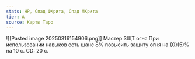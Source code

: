 ```yaml
---
stats: HP, Спад ФКрита, Спад МКрита
tier: A
source: Карты Таро
---
```

![[Pasted image 20250316154906.png]]
Мастер ЗЩТ огня
При использовании навыков есть шанс 8% повысить защиту огня на {0}(5)% на 10 с. CD: 20 с.

